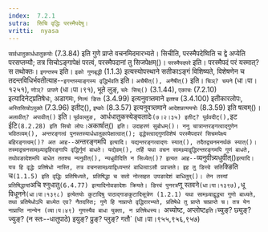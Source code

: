 ```yaml
---
index:  7.2.1
sutra:  सिचि वृद्धिः परस्मैपदेषु।
vritti:  nyasa
---
```


`सार्वधातुकार्धधातुकयोः` (7.3.84) इति गुणे प्राप्ते वचनमिदमारभ्यते। सिचीति, परस्मैपदेष्विति च द्वे अप्येति परसप्तम्यौ; तत्र सिचोऽङ्गापेक्षं परत्वं, परस्मैपदानां तु सिजपेक्षम्()। `परस्मैपदपरे` इति। परस्मैपदं परं यस्मात्? स तथोक्तः। `इगन्तस्य` इति। `इको गुणबृद्धी` (1.1.3) इत्यस्योपस्थाने सतीकाऽङ्गं विशिष्यते, विशेषणेन च तदन्तविधिर्भवतीत्याह--`इगन्तस्याङ्गस्य वृद्धिर्भवति` इति। `अचैषीत्(), अनैषीत्()` इति। `चिञ्? चयने` (धा।पा।१२५१), `णोञ्? प्रापणे` (धा।पा।९१), भूते लुङ्, `च्लेः सिच्()` (3.1.44), `एकाचः` (7.2.10) इत्यादिनेट्प्रतिषेधः, अडागमः, `नित्यं ङितः` (3.4.99) इत्यनुवत्र्तमाने `इतश्च` (3.4.100) इतीकारलोपः, `अस्तिसिचोऽपुक्ते` (7.3.96) इतीट्(), `इष्कोः` (8.3.57) इत्यनुवत्र्तमाने `आदेशप्रत्यययोः` (8.3.59) इति षत्वम्()। `अलावीत्? अपावीत्()` इति। `पूर्ववल्लुङ, `आर्धधातुकस्येङ्वलादेः` (७।२।३५) इतीट्? पूर्ववदीट्(), `इट ईटि` (8.2.28) इति सिचो लोपः। `अकार्षात्()` इति। उदाहरणं सुबोधम्()। ननु चात्रान्तरङ्गत्वाद्गुणेन भवितव्यम्(), अन्तरङ्गत्वं पुनस्तस्यार्धधातुकापेक्षात्वात्(); वृद्धेस्त्वाद्गुणविशेषं परस्मैपदपरं सिचमपेक्ष्य बहिरङ्गत्वम्()? अत आह--`अन्तरङ्गमपि` इत्यादि। यद्यन्तरङ्गत्वाद्णः स्यात्(), तदैतद्वचनमनर्थकं स्यात्()। तस्माद्वचनसामथ्र्याद्वहिरङ्गापि वृद्धिर्गुणं बाधते। यद्येवम्(), तर्हि यथा वचन सामथ्र्याद्वृद्धिरन्तरङ्गमपि गुणं बाधते, तथोवङादेशमपि बाधेत ततश्च न्यनुवीत्(), न्यधुवीदिति न सिध्येत्()? इत्यत आह--`व्यनुवीन्न्यधुवीत्()` इत्यादि। यत्र हि वृद्धेः प्रतिषेधो नास्ति, तत्र वचनसामथ्र्याद्विध्यन्तरं बाधित्वाऽसौ प्रवत्र्तते। इह तु ङित्त्वे सति `क्ङिति च` (1.1.5) इति वृद्धिः प्रतिषिध्यते, प्रतिषिद्धा च सतो नोत्सहत उपङादेशं बाधितुम्()। तेन तस्यां प्रतिषिद्धायां `अचि श्नुधातु` (6.4.77) इत्यादिनोवङादेशः क्रियते। ङित्त्वं पुनरत्र `णू स्तवने` (धा।पा।१३९७), `धू विधूनने` (धा।पा।१३९८) इत्येतयोः कुटादिषु पाठाद्गाङकुटादिसूत्रेण (1.2.1) यथा सामथ्र्याद्वृद्ध्या गुणो बाध्यते, तथा प्रतिषेधोऽपि बाध्येत एव? नैतदस्ति; गुणे हि नाप्राप्ते वृद्धिरारभ्यते, प्रतिषेधे तु प्राप्ते चाप्राप्ते च। तत्र येन नाप्राप्ति नान्येन (व्या।प।४९) गुणस्यैव बाधा युक्ता, न प्रतिषेधस्य। 
`अच्योष्ट, अप्लोष्ट` इति। `च्युङ्? छ्युङ्? ज्युङ्? (न स्तः--धातुपाठे) इयुङ्? प्रुङ्? प्लुङ्? गतौ` (धा।पा।९५५,९५६,९५७)
